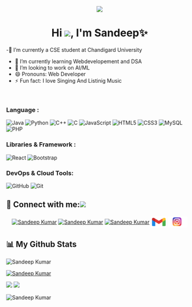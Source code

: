 <p align="center" width="100%" ><img width="50%" height="auto" align="center" src="https://media.tenor.com/A5eDh9nWrqYAAAAd/working-from.gif" height="175px"/></p>

<h1 align="center">Hi <img src="https://c.tenor.com/s06Gjvmi4ocAAAAi/kawaii-cute.gif" width="auto" height="40px">, I'm Sandeep✨</h1>


-🔭 I’m currently a CSE student at Chandigard University<br/>
- 🌱 I’m currently learning Webdevelopement and DSA<br/>
- 👯 I’m looking to work on AI/ML<br/>
- 😄 Pronouns: Web Developer<br/>
- ⚡ Fun fact: I love Singing And Listinig Music<br/>
<br/>

### Language :
![Java](https://img.shields.io/badge/Java-ED8B00?style=for-the-badge&logo=java&logoColor=white)
![Python](https://img.shields.io/badge/Python-FFD43B?style=for-the-badge&logo=python&logoColor=darkgreen)
![C++](https://img.shields.io/badge/C%2B%2B-00599C?style=for-the-badge&logo=c%2B%2B&logoColor=white)
![C](https://img.shields.io/badge/C-00599C?style=for-the-badge&logo=c&logoColor=white)
![JavaScript](https://img.shields.io/badge/-JavaScript-black?style=flat-square&logo=javascript)
![HTML5](https://img.shields.io/badge/HTML5-E34F26?style=for-the-badge&logo=html5&logoColor=white)
![CSS3](https://img.shields.io/badge/CSS3-1572B6?style=for-the-badge&logo=css3&logoColor=white)
![MySQL](https://img.shields.io/badge/MySQL-00000F?style=for-the-badge&logo=mysql&logoColor=white)
![PHP](https://img.shields.io/badge/PHP-777BB4?style=for-the-badge&logo=php&logoColor=white)


### Libraries & Framework :

![React](https://img.shields.io/badge/React-20232A?style=for-the-badge&logo=react&logoColor=61DAFB)
![Bootstrap](	https://img.shields.io/badge/Bootstrap-563D7C?style=for-the-badge&logo=bootstrap&logoColor=white)


### DevOps & Cloud Tools:

![GitHub](https://img.shields.io/badge/GitHub-100000?style=for-the-badge&logo=github&logoColor=white)
![Git](https://img.shields.io/badge/Git-F05032?style=for-the-badge&logo=git&logoColor=white)


## 🔎 Connect with me:<img height="70px" src="https://raw.githubusercontent.com/ShahriarShafin/ShahriarShafin/main/Assets/handshake.gif" />
<p align="center">
<a href="https://twitter.com/Sandeep17677151" target="blank"><img align="center" src="https://raw.githubusercontent.com/rahuldkjain/github-profile-readme-generator/master/src/images/icons/Social/twitter.svg" alt="Sandeep Kumar" height="30" width="40" /></a>
<a href="https://www.facebook.com/shubham.bawankar.129" target="blank"><img align="center" src="https://raw.githubusercontent.com/rahuldkjain/github-profile-readme-generator/master/src/images/icons/Social/facebook.svg" alt="Sandeep Kumar" height="30" width="40" /></a>
<a href="https://www.linkedin.com/in/sandeep-kumar-b8ab6b230/" target="blank"><img align="center" src="https://raw.githubusercontent.com/rahuldkjain/github-profile-readme-generator/master/src/images/icons/Social/linked-in-alt.svg" alt="Sandeep Kumar" height="30" width="40" /></a>
<a href="mailto:kumar1808sandeep@gmail.com" target="blank"><img align="center" src="https://raw.githubusercontent.com/Shubham56-droid/Shubham56-droid/main/images/icons8-gmail.svg" alt="Sandeep Kumar" height="33" width="42" /></a>
<a href="https://www.instagram.com/sandeepchaudhary289/?next=%2F" target="blank"><img align="center" src="https://github.com/krsandeep1808/krsandeep1808/blob/main/Instagram.png" alt="Sandeep Kumar" height="30" width="52" /></a>
<br/>
</p>


## 📊 My Github Stats

<p align="left"> <img src="https://komarev.com/ghpvc/?username=krsandeep1808&label=Profile%20views&color=0e75b6&style=flat" alt="Sandeep Kumar" /> </p>
<p align="left"> 
<a href="https://github.com/ryo-ma/github-profile-trophy"><img src="https://github-profile-trophy.vercel.app/?username=krsandeep1808" alt="Sandeep Kumar" />
</a> 
</p>

<p  width="90px">
<img margin="20px" src= "https://github-readme-stats.vercel.app/api?username=krsandeep1808&&show_icons=true&title_color=ffffff&icon_color=bb2acf&text_color=daf7dc&bg_color=151515">
<img margin="20px" src="https://github-readme-stats.vercel.app/api/top-langs/?username=krsandeep1808&layout=compact">
</p>
<p><img align="center" src="https://github-readme-streak-stats.herokuapp.com/?user=krsandeep1808&" alt="Sandeep Kumar" /></p>
